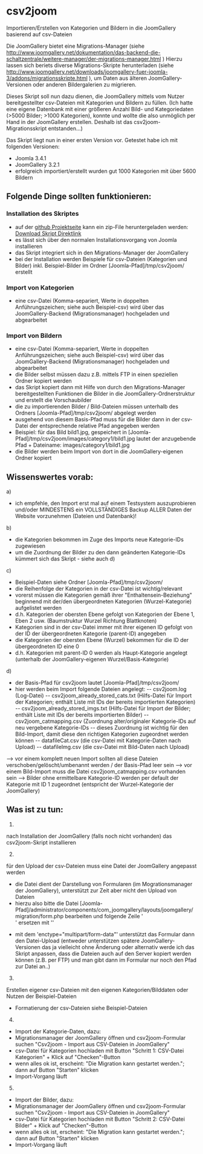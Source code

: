 # csv2joom

Importieren/Erstellen von Kategorien und Bildern in die JoomGallery basierend auf csv-Dateien 


Die JoomGallery bietet eine Migrations-Manager (siehe http://www.joomgallery.net/dokumentation/das-backend-die-schaltzentrale/weitere-manager/der-migrations-manager.html )
Hierzu lassen sich beriets diverse Migrations-Skripte herunterladen (siehe http://www.joomgallery.net/downloads/joomgallery-fuer-joomla-3/addons/migrationsskripte.html ), um Daten aus älteren JoomGallery-Versionen oder anderen Bildergalerien zu migrieren. 

Dieses Skript soll nun dazu dienen, die JoomGallery mittels vom Nutzer bereitgestellter csv-Dateien mit Kategorien und Bildern zu füllen.
(Ich hatte eine eigene Datenbank mit einer größeren Anzahl Bild- und Kategoriedaten (>5000 Bilder; >1000 Kategorien), konnte und wollte die also unmöglich per Hand in der JoomGallery erstellen. Deshalb ist das csv2joom-Migrationsskript entstanden...)


Das Skript liegt nun in einer ersten Version vor. 
Getestet habe ich mit folgenden Versionen:
- Joomla 3.4.1
- JoomGallery 3.2.1
- erfolgreich importiert/erstellt wurden gut 1000 Kategorien mit über 5600 Bildern

## Folgende Dinge sollten funktionieren:

### Installation des Skriptes
- auf der [github Projektseite](https://github.com/fruwolt/csv2joom-dev) kann ein zip-File heruntergeladen werden: [Download Skript Direktlink](https://github.com/fruwolt/csv2joom-dev/archive/master.zip)
- es lässt sich über den normalen Installationsvorgang von Joomla installieren
- das Skript integriert sich in den Migrations-Manager der JoomGallery
- bei der Installation werden Beispiele für csv-Dateien (Kategorien und Bilder) inkl. Beispiel-Bilder im Ordner [Joomla-Pfad]/tmp/csv2joom/ erstellt

### Import von Kategorien
- eine csv-Datei (Komma-separiert, Werte in doppelten Anführungszeichen; siehe auch Beispiel-csv) wird über das JoomGallery-Backend (Migrationsmanager) hochgeladen und abgearbeitet

### Import von Bildern
- eine csv-Datei (Komma-separiert, Werte in doppelten Anführungszeichen; siehe auch Beispiel-csv) wird über das JoomGallery-Backend (Migrationsmanager) hochgeladen und abgearbeitet
- die Bilder selbst müssen dazu z.B. mittels FTP in einen speziellen Ordner kopiert werden
- das Skript kopiert dann mit Hilfe von durch den Migrations-Manager bereitgestellten Funktionen die Bilder in die JoomGallery-Ordnerstruktur und erstellt die Vorschaubilder
- die zu importierenden Bilder / Bild-Dateien müssen unterhalb des Ordners [Joomla-Pfad]/tmp/csv2joom/ abgelegt werden
- ausgehend von diesem Basis-Pfad muss für die Bilder dann in der csv-Datei der entsprechende relative Pfad angegeben werden
- Beispiel: für das Bild bild1.jpg, gespeichert in [Joomla-Pfad]/tmp/csv2joom/images/category1/bild1.jpg lautet der anzugebende Pfad + Dateiname: images/category1/bild1.jpg
- die Bilder werden beim Import von dort in die JoomGallery-eigenen Ordner kopiert 

## Wissenswertes vorab:
a) 
- ich empfehle, den Import erst mal auf einem Testsystem auszuprobieren und/oder MINDESTENS ein VOLLSTÄNDIGES Backup ALLER Daten der Website vorzunehmen (Dateien und Datenbank)!

b)
- die Kategorien bekommen im Zuge des Imports neue Kategorie-IDs zugewiesen
- um die Zuordnung der Bilder zu den dann geänderten Kategorie-IDs kümmert sich das Skript - siehe auch d)

c)
- Beispiel-Daten siehe Ordner [Joomla-Pfad]/tmp/csv2joom/
- die Reihenfolge der Kategorien in der csv-Datei ist wichtig/relevant
- vorerst müssen die Kategorien gemäß ihrer "Enthaltensein-Beziehung" beginnend mit der/den übergeordneten Kategorien (Wurzel-Kategorie) aufgelistet werden 
- d.h. Kategorien der obersten Ebene gefolgt von Kategorien der Ebene 1, Eben 2 usw. (Baumstruktur Wurzel Richtung Blattknoten)
- Kategorien sind in der csv-Datei immer mit ihrer eigenen ID gefolgt von der ID der übergeordneten Kategorie (parent-ID) angegeben
- die Kategorien der obersten Ebene (Wurzel) bekommen für die ID der übergeordneten ID eine 0
- d.h. Kategorien mit parent-ID 0 werden als Haupt-Kategorie angelegt (unterhalb der JoomGallery-eigenen Wurzel/Basis-Kategorie)

d)
- der Basis-Pfad für csv2joom lautet [Joomla-Pfad]/tmp/csv2joom/
- hier werden beim Import folgende Dateien angelegt:
-- csv2joom.log (Log-Datei)
-- csv2joom_already_stored_cats.txt (Hilfs-Datei für Import der Kategorien; enthält Liste mit IDs der bereits importierten Kategorien)
-- csv2joom_already_stored_imgs.txt (Hilfs-Datei für Import der Bilder; enthält Liste mit IDs der bereits importierten Bilder)
-- csv2joom_catmapping.csv (Zuordnung alter/originaler Kategorie-IDs auf neu vergebene Kategorie-IDs 
-- dieses Zuordnung ist wichtig für den Bild-Import, damit diese den richtigen Kategorien zugeordnet werden können
-- datafileCat.csv (die csv-Datei mit Kategorie-Daten nach Upload) 
-- datafileImg.csv (die csv-Datei mit Bild-Daten nach Upload)

--> vor einem komplett neuen Import sollten all diese Dateien verschoben/gelöscht/umbenannt werden / der Basis-Pfad leer sein
--> vor einem Bild-Import muss die Datei csv2joom_catmapping.csv vorhanden sein
--> Bilder ohne ermittelbare Kategorie-ID werden per default der Kategorie mit ID 1 zugeordnet (entspricht der Wurzel-Kategorie der JoomGallery)


## Was ist zu tun:

1. 
nach Installation der JoomGallery (falls noch nicht vorhanden) das csv2joom-Skript installieren

2. 
für den Upload der csv-Dateien muss eine Datei der JoomGallery angepasst werden
- die Datei dient der Darstellung von Formularen (im Mogrationsmanager der JoomGallery), unterstützt zur Zeit aber nicht den Upload von Dateien
- hierzu also bitte die Datei [Joomla-Pfad]/administrator/components/com_joomgallery/layouts/joomgallery/migration/form.php bearbeiten und folgende Zeile
'<form action="<?php echo $displayData->url; ?>" method="post" class="form-horizontal form-validate">'
ersetzen mit
'<form action="<?php echo $displayData->url; ?>" method="post" class="form-horizontal form-validate" enctype="multipart/form-data">'
- mit dem 'enctype="multipart/form-data"' unterstützt das Formular dann den Datei-Upload
(entweder unterstützen spätere JoomGallery-Versionen das ja vielleicht ohne Änderung oder alternativ werde ich das Skript anpassen, dass die Dateien auch  auf den Server kopiert werden können (z.B. per FTP) und man gibt dann im Formular nur noch den Pfad zur Datei an..)

3. 
Erstellen eigener csv-Dateien mit den eigenen Kategorien/Bilddaten oder Nutzen der Beispiel-Dateien
- Formatierung der csv-Dateien siehe Beispiel-Dateien

4.
- Import der Kategorie-Daten, dazu:
- Migrationsmanager der JoomGallery öffnen und csv2joom-Formular suchen "Csv2joom - Import aus CSV-Dateien in JoomGallery"
- csv-Datei für Kategorien hochladen mit Button "Schritt 1: CSV-Datei Kategorien" + Klick auf "Checken"-Button
- wenn alles ok ist, erscheint: "Die Migration kann gestartet werden."; dann auf Button "Starten" klicken
- Import-Vorgang läuft 

5.
- Import der Bilder, dazu:
- Migrationsmanager der JoomGallery öffnen und csv2joom-Formular suchen "Csv2joom - Import aus CSV-Dateien in JoomGallery"
- csv-Datei für Kategorien hochladen mit Button "Schritt 2: CSV-Datei Bilder" + Klick auf "Checken"-Button
- wenn alles ok ist, erscheint: "Die Migration kann gestartet werden."; dann auf Button "Starten" klicken
- Import-Vorgang läuft
